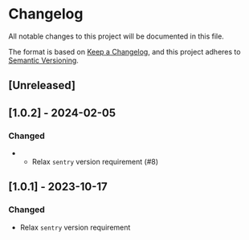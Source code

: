 # Changelog
All notable changes to this project will be documented in this file.

The format is based on [Keep a Changelog](https://keepachangelog.com/en/1.0.0/),
and this project adheres to [Semantic Versioning](https://semver.org/spec/v2.0.0.html).

## [Unreleased]

## [1.0.2] - 2024-02-05
### Changed
- - Relax `sentry` version requirement (#8)

## [1.0.1] - 2023-10-17
### Changed
- Relax `sentry` version requirement
